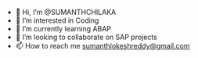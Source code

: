 - 👋 Hi, I’m @SUMANTHCHILAKA
- 👀 I’m interested in Coding
- 🌱 I’m currently learning ABAP
- 💞️ I’m looking to collaborate on SAP projects
- 📫 How to reach me sumanthlokeshreddy@gmail.com

<!---
SUMANTHCHILAKA/SUMANTHCHILAKA is a ✨ special ✨ repository because its `README.md` (this file) appears on your GitHub profile.
You can click the Preview link to take a look at your changes.
--->
